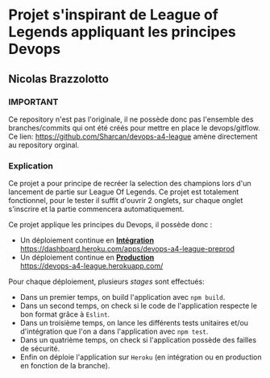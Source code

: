 # Projet s'inspirant de League of Legends appliquant les principes Devops
## Nicolas Brazzolotto

### IMPORTANT
Ce repository n'est pas l'originale, il ne possède donc pas l'ensemble des branches/commits qui ont été créés pour mettre en place le devops/gitflow.  
Ce lien: https://github.com/Sharcan/devops-a4-league amène directement au repository orginal.

### Explication
Ce projet a pour principe de recréer la selection des champions lors d'un lancement de partie sur League Of Legends.
Ce projet est totalement fonctionnel, pour le tester il suffit d'ouvrir 2 onglets, sur chaque onglet s'inscrire et la partie commencera automatiquement.

Ce projet applique les principes du Devops, il possède donc : 
* Un déploiement continue en [**Intégration**](https://dashboard.heroku.com/apps/devops-a4-league-preprod)  
https://dashboard.heroku.com/apps/devops-a4-league-preprod
* Un déploiement continue en [**Production**](https://devops-a4-league.herokuapp.com/)  
https://devops-a4-league.herokuapp.com/

Pour chaque déploiement, plusieurs *stages* sont effectués:
* Dans un premier temps, on build l'application avec `npm build`.
* Dans un second temps, on check si le code de l'application respecte le bon format grâce à `Eslint`.
* Dans un troisième temps, on lance les différents tests unitaires et/ou d'intégration que l'on a dans l'application avec `npm test`.
* Dans un quatrième temps, on check si l'application possède des failles de sécurité.
* Enfin on déploie l'application sur `Heroku` (en intégration ou en production en fonction de la branche).